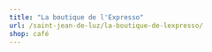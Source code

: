 ```yaml
---
title: "La boutique de l'Expresso"
url: /saint-jean-de-luz/la-boutique-de-lexpresso/
shop: café
---
```

